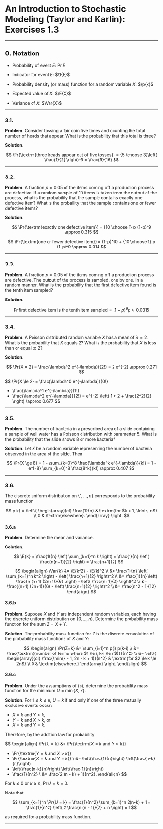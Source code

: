 An Introduction to Stochastic Modeling (Taylor and Karlin): Exercises 1.3
=========================================================================

--------------------------------------------------------------------------------------------
## 0. Notation

* $\newcommand{\Pr}[1]{{\mathbb{P}\left[{#1}\right]}}$
  Probability of event $E$: $\Pr{E}$

* $\newcommand{\1}[1]{{\mathbf{1}_{\left\{{#1}\right\}}}}$
  Indicator for event $E$: $\1{E}$

* $\newcommand{\p}[1]{{p\left({#1}\right)}}$
  Probability density (or mass) function for a random variable $X$: $\p{x}$

* $\newcommand{\E}[1]{{\mathbb{E}\left[{#1}\right]}}$
  Expected value of $X$: $\E{X}$

* $\newcommand{\Var}[1]{{\operatorname{Var}}{\left(#1\right)}}$
  Variance of $X$: $\Var{X}$

--------------------------------------------------------------------------------------------
### 3.1.

__Problem__. Consider tossing a fair coin five times and counting the total number of heads
that appear. What is the probability that this total is three?

__Solution__.

$$
\Pr{\textrm{three heads appear out of five tosses}}
= {5 \choose 3}\left( \frac{1}{2} \right)^5
= \frac{5}{16}
$$

--------------------------------------------------------------------------------------------
### 3.2.

__Problem__. A fraction $p = 0.05$ of the items coming off a production process are
defective. If a random sample of 10 items is taken from the output of the process, what is
the probability that the sample contains exactly one defective item? What is the probaility
that the sample contains one or fewer defective items?

__Solution__.

$$
\Pr{\textrm{exactly one defective item}}
= {10 \choose 1} p (1-p)^9
\approx 0.315
$$

$$
\Pr{\textrm{one or fewer defective item}}
= (1-p)^10 + {10 \choose 1} p (1-p)^9
\approx 0.914
$$

--------------------------------------------------------------------------------------------
### 3.3.

__Problem__. A fraction $p = 0.05$ of the items coming off a production process are
defective. The output of the process is sampled, one by one, in a random manner. What is
the probability that the first defective item found is the tenth item sampled?

__Solution__.

$$
\Pr{\textrm{first defective item is the tenth item sampled}}
= (1-p)^9 p
\approx 0.0315
$$

--------------------------------------------------------------------------------------------
### 3.4.

__Problem__. A Poisson distributed random variable $X$ has a mean of $\lambda = 2$. What
is the probability that $X$ equals 2? What is the probability that $X$ is less than or
equal to 2?

__Solution__.

$$
\Pr{X = 2}
= \frac{\lambda^2 e^{-\lambda}}{2!}
= 2 e^{-2}
\approx 0.271
$$

$$
\Pr{X \le 2}
= \frac{\lambda^0 e^{-\lambda}}{0!}
  + \frac{\lambda^1 e^{-\lambda}}{1!}
  + \frac{\lambda^2 e^{-\lambda}}{2!}
= e^{-2} \left( 1 + 2 + \frac{2^2}{2} \right)
\approx 0.677
$$

--------------------------------------------------------------------------------------------
### 3.5.

__Problem__. The number of bacteria in a prescribed area of a slide containing a sample of
well water has a Poisson distribution with paramerter 5. What is the probability that the
slide shows 8 or more bacteria?

__Solution__. Let $X$ be a random variable representing the number of bacteria observed in
the area of the slide. Then

$$
\Pr{X \ge 8}
= 1 - \sum_{k=0}^8 \frac{\lambda^k e^{-\lambda}}{k!}
= 1 - e^{-8} \sum_{k=0}^8 \frac{8^k}{k!}
\approx 0.407
$$

--------------------------------------------------------------------------------------------
### 3.6.

The discrete uniform distribution on $\{ 1, \ldots, n \}$ corresponds to the probability
mass function

$$
p(k)
= \left\{
    \begin{array}{cl}
    \frac{1}{n} & \textrm{for $k = 1, \ldots, n$} \\
    0 & \textrm{elsewhere}.
    \end{array}
  \right.
$$

#### 3.6.a

__Problem__. Determine the mean and variance.

__Solution__.

$$
\E{k}
= \frac{1}{n} \left( \sum_{k=1}^n k \right)
= \frac{1}{n} \left( \frac{n(n+1)}{2} \right)
= \frac{n+1}{2}
$$

$$
\begin{align}
\Var{k}
&= \E{k^2} - \E{k}^2 \\
&= \frac{1}{n} \left( \sum_{k=1}^n k^2 \right) - \left( \frac{n+1}{2} \right)^2 \\
&= \frac{1}{n} \left( \frac{n (n+1) (2n+1)}{6} \right) - \left( \frac{n+1}{2} \right)^2 \\
&= \frac{(n+1) (2n+1)}{6} - \left( \frac{n+1}{2} \right)^2 \\
&= \frac{n^2 - 1}{12}
\end{align}
$$

#### 3.6.b

__Problem__. Suppose $X$ and $Y$ are independent random variables, each having the discrete
uniform distribution on $\{0, \ldots, n \}.$ Determine the probability mass function for
the sum $Z = X + Y$.

__Solution__. The probability mass function for $Z$ is the discrete convolution of the
probability mass functions of $X$ and $Y$:

$$
\begin{align}
\Pr{Z=k}
&= \sum_{i=1}^n p(i) p(k-i) \\
&= \frac{\textrm{(number of terms where $1 \le i, k-i \le n$)}}{n^2} \\
&= \left\{
     \begin{array}{cl}
        \frac{\min(k - 1, 2n - k + 1)}{n^2} & \textrm{for $2 \le k \le 2n$} \\
                                  0 & \textrm{elsewhere.}
     \end{array}
   \right.
\end{align}
$$

#### 3.6.c

__Problem__. Under the assumptions of (b), determine the probability mass function for the
minimum $U = \min\{ X, Y \}$.

__Solution__. For $1 \le k \le n$, $U = k$ if and only if one of the three mutually
exclusive events occur:

* $X = k$ and $Y > k$,
* $Y = k$ and $X > k$, or
* $X = k$ and $Y = k$.

Therefore, by the addition law for probability

$$
\begin{align}
\Pr{U = k}
&= \Pr{\textrm{$X = k$ and $Y > k$}}
 + \Pr{\textrm{$Y = k$ and $X > k$}}
 + \Pr{\textrm{$X = k$ and $Y = k$}} \\
&= \left(\frac{1}{n}\right) \left(\frac{n-k}{n}\right)
 + \left(\frac{n-k}{n}\right) \left(\frac{1}{n}\right)
 + \frac{1}{n^2} \\
&= \frac{2 (n - k) + 1}{n^2}.
\end{align}
$$

For $k \le 0$ or $k \ge n$, $\Pr{U = k} = 0$.

Note that

$$
\sum_{k=1}^n \Pr{U = k}
= \frac{1}{n^2} \sum_{k=1}^n 2(n-k) + 1
= \frac{1}{n^2} \left( 2 \frac{n (n - 1)}{2} + n \right)
= 1
$$

as required for a probability mass function.

--------------------------------------------------------------------------------------------
